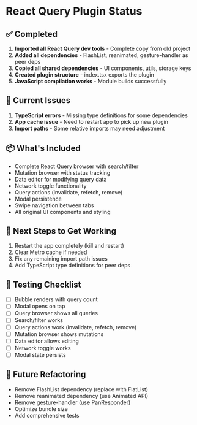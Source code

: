# React Query Plugin Status

## ✅ Completed
1. **Imported all React Query dev tools** - Complete copy from old project
2. **Added all dependencies** - FlashList, reanimated, gesture-handler as peer deps
3. **Copied all shared dependencies** - UI components, utils, storage keys
4. **Created plugin structure** - index.tsx exports the plugin
5. **JavaScript compilation works** - Module builds successfully

## 🔧 Current Issues
1. **TypeScript errors** - Missing type definitions for some dependencies
2. **App cache issue** - Need to restart app to pick up new plugin
3. **Import paths** - Some relative imports may need adjustment

## 📦 What's Included
- Complete React Query browser with search/filter
- Mutation browser with status tracking  
- Data editor for modifying query data
- Network toggle functionality
- Query actions (invalidate, refetch, remove)
- Modal persistence
- Swipe navigation between tabs
- All original UI components and styling

## 🚀 Next Steps to Get Working
1. Restart the app completely (kill and restart)
2. Clear Metro cache if needed
3. Fix any remaining import path issues
4. Add TypeScript type definitions for peer deps

## 📝 Testing Checklist
- [ ] Bubble renders with query count
- [ ] Modal opens on tap
- [ ] Query browser shows all queries
- [ ] Search/filter works
- [ ] Query actions work (invalidate, refetch, remove)
- [ ] Mutation browser shows mutations
- [ ] Data editor allows editing
- [ ] Network toggle works
- [ ] Modal state persists

## 🔮 Future Refactoring
- Remove FlashList dependency (replace with FlatList)
- Remove reanimated dependency (use Animated API)
- Remove gesture-handler (use PanResponder)
- Optimize bundle size
- Add comprehensive tests